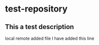 # test-repository
This a test description
-----------------------
local 
remote
added file
I have added this line
